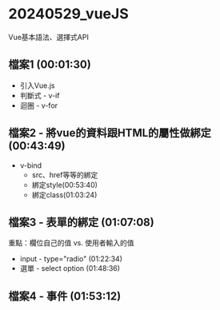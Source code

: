 # 20240529_vueJS
Vue基本語法、選擇式API
## 檔案1 (00:01:30)
* 引入Vue.js
* 判斷式 - v-if
* 迴圈 - v-for

## 檔案2 - 將vue的資料跟HTML的屬性做綁定 (00:43:49)
* v-bind
  * src、href等等的綁定
  * 綁定style(00:53:40)
  * 綁定class(01:03:24)

## 檔案3 - 表單的綁定 (01:07:08)
重點：欄位自己的值 vs. 使用者輸入的值
* input - type="radio" (01:22:34)
* 選單 - select option (01:48:36)

## 檔案4 - 事件 (01:53:12)
